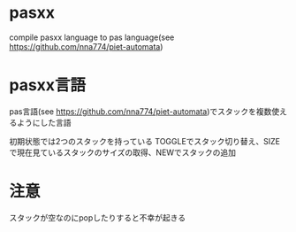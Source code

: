 # pasxx
compile pasxx language to pas language(see https://github.com/nna774/piet-automata)

# pasxx言語

pas言語(see https://github.com/nna774/piet-automata)でスタックを複数使えるようにした言語

初期状態では2つのスタックを持っている
TOGGLEでスタック切り替え、SIZEで現在見ているスタックのサイズの取得、NEWでスタックの追加

# 注意
スタックが空なのにpopしたりすると不幸が起きる
